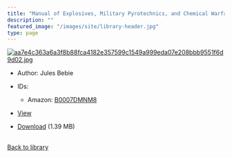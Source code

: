 ```yaml
---
title: "Manual of Explosives, Military Pyrotechnics, and Chemical Warfare Agents : Composition, Properties, Uses"
description: ""
featured_image: "/images/site/library-header.jpg"
type: page
---
```


<a href="" target="_blank">![aa7e4c363a6a3f8b88fca4182e357599c1549a999eda07e208bbb9551f6d9d02.jpg](/images/library/aa7e4c363a6a3f8b88fca4182e357599c1549a999eda07e208bbb9551f6d9d02.jpg)</a>
* Author: Jules Bebie
* IDs:
  * Amazon: <a href="https://www.amazon.com/dp/B0007DMNM8" target="_blank">B0007DMNM8</a>
* <a href="" target="_blank">View</a>

* [Download]() (1.39 MB)

<br />[Back to library](/library/)
